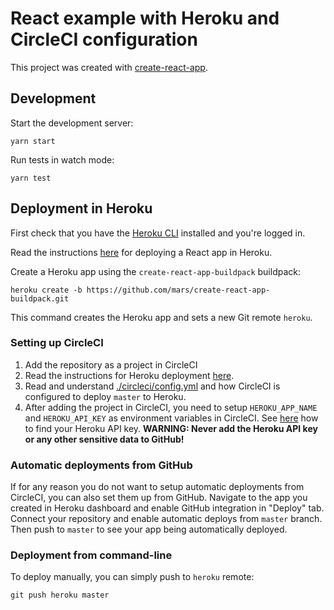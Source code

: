 # React example with Heroku and CircleCI configuration

This project was created with [create-react-app](https://facebook.github.io/create-react-app/).

## Development

Start the development server:

```
yarn start
```

Run tests in watch mode:

```
yarn test
```

## Deployment in Heroku

First check that you have the [Heroku CLI](https://devcenter.heroku.com/articles/heroku-cli) installed and you're logged in.

Read the instructions [here](https://blog.heroku.com/deploying-react-with-zero-configuration#create-and-deploy-a-react-app-in-two-minutes) for deploying a React app in Heroku.

Create a Heroku app using the `create-react-app-buildpack` buildpack:

```
heroku create -b https://github.com/mars/create-react-app-buildpack.git
```

This command creates the Heroku app and sets a new Git remote `heroku`.

### Setting up CircleCI

1. Add the repository as a project in CircleCI
1. Read the instructions for Heroku deployment [here](https://circleci.com/docs/2.0/deployment-integrations/#heroku).
1. Read and understand [./circleci/config.yml](./.circleci/config.yml) and how CircleCI is configured to deploy `master` to Heroku.
1. After adding the project in CircleCI, you need to setup `HEROKU_APP_NAME` and `HEROKU_API_KEY` as environment variables in CircleCI. See [here](https://help.heroku.com/PBGP6IDE/how-should-i-generate-an-api-key-that-allows-me-to-use-the-heroku-platform-api) how to find your Heroku API key. **WARNING: Never add the Heroku API key or any other sensitive data to GitHub!**

### Automatic deployments from GitHub

If for any reason you do not want to setup automatic deployments from CircleCI, you can also set them up from GitHub. Navigate to the app you created in Heroku dashboard and enable GitHub integration in "Deploy" tab. Connect your repository and enable automatic deploys from `master` branch. Then push to `master` to see your app being automatically deployed.

### Deployment from command-line

To deploy manually, you can simply push to `heroku` remote:

```
git push heroku master
```